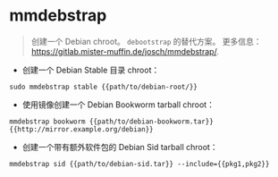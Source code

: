 # mmdebstrap

> 创建一个 Debian chroot。
> `debootstrap` 的替代方案。
> 更多信息：<https://gitlab.mister-muffin.de/josch/mmdebstrap/>.

- 创建一个 Debian Stable 目录 chroot：

`sudo mmdebstrap stable {{path/to/debian-root/}}`

- 使用镜像创建一个 Debian Bookworm tarball chroot：

`mmdebstrap bookworm {{path/to/debian-bookworm.tar}} {{http://mirror.example.org/debian}}`

- 创建一个带有额外软件包的 Debian Sid tarball chroot：

`mmdebstrap sid {{path/to/debian-sid.tar}} --include={{pkg1,pkg2}}`